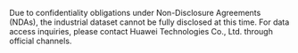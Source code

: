 Due to confidentiality obligations under Non-Disclosure Agreements (NDAs), the industrial dataset cannot be fully disclosed at this time. For data access inquiries, please contact Huawei Technologies Co., Ltd. through official channels.